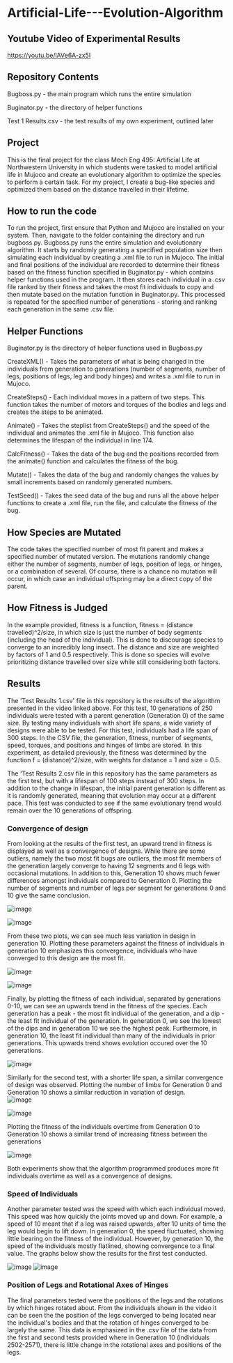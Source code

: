# Artificial-Life---Evolution-Algorithm
## Youtube Video of Experimental Results
https://youtu.be/lAVe6A-zx5I

## Repository Contents
Bugboss.py - the main program which runs the entire simulation

Buginator.py - the directory of helper functions

Test 1 Results.csv - the test results of my own experiment, outlined later

## Project
This is the final project for the class Mech Eng 495: Artificial Life at Northwestern University in which students were tasked to model artificial life in Mujoco and create an evolutionary algorithm to optimize the species to perform a certain task.
For my project, I create a bug-like species and optimized them based on the distance travelled in their lifetime.  

## How to run the code 
To run the project, first ensure that Python and Mujoco are installed on your system.
Then, navigate to the folder containing the directory and run bugboss.py.
Bugboss.py runs the entire simulation and evolutionary algorithm.  It starts by randomly generating a specified population size then simulating each individual by creating a .xml file to run in Mujoco.  The initial and final positions of the individual are recorded to determine their fitness based on the fitness function specified in Buginator.py - which contains helper functions used in the program.  It then stores each individual in a .csv file ranked by their fitness and takes the most fit individuals to copy and then mutate based on the mutation function in Buginator.py.  This processed is repeated for the specified number of generations - storing and ranking each generation in the same .csv file.

## Helper Functions
Buginator.py is the directory of helper functions used in Bugboss.py

CreateXML() - Takes the parameters of what is being changed in the individuals from generation to generations (number of segments, number of legs, positions of legs, leg and body hinges) and writes a .xml file to run in Mujoco.

CreateSteps() - Each individual moves in a pattern of two steps.  This function takes the number of motors and torques of the bodies and legs and creates the steps to be animated.

Animate() - Takes the steplist from CreateSteps() and the speed of the individual and animates the .xml file in Mujoco.  This function also determines the lifespan of the individual in line 174.

CalcFitness() - Takes the data of the bug and the positions recorded from the animate() function and calculates the fitness of the bug.  

Mutate() - Takes the data of the bug and randomly changes the values by small increments based on randomly generated numbers.  

TestSeed() - Takes the seed data of the bug and runs all the above helper functions to create a .xml file, run the file, and calculate the fitness of the bug.

## How Species are Mutated
The code takes the specified number of most fit parent and makes a specified number of mutated version.  The mutations randomly change either the number of segments, number of legs, position of legs, or hinges, or a combination of several.  Of course, there is a chance no mutation will occur, in which case an individual offspring may be a direct copy of the parent.    

## How Fitness is Judged
In the example provided, fitness is a function, fitness = (distance travelled)^2/size, in which size is just the number of body segments (including the head of the individual).  This is done to discourage species to converge to an incredibly long insect.  The distance and size are weighted by factors of 1 and 0.5 respectively.  This is done so species will evolve prioritizing distance travelled over size while still considering both factors.  

## Results 
The 'Test Results 1.csv' file in this repository is the results of the algorithm presented in the video linked above.  For this test, 10 generations of 250 individuals were tested with a parent generation (Generation 0) of the same size.  By testing many individuals with short life spans, a wide variety of designs were able to be tested.  For this test, individuals had a life span of 300 steps.  In the CSV file, the generation, fitness, number of segments, speed, torques, and positions and hinges of limbs are stored.  In this experiment, as detailed previously, the fitness was determined by the function f = (distance)^2/size, with weights for distance = 1 and size = 0.5.  

The 'Test Results 2.csv file in this repository has the same parameters as the first test, but with a lifespan of 100 steps instead of 300 steps.  In addition to the change in lifespan, the initial parent generation is different as it is randomly generated, meaning that evolution may occur at a different pace.  This test was conducted to see if the same evolutionary trend would remain over the 10 generations of offspring.  

### Convergence of design
From looking at the results of the first test, an upward trend in fitness is displayed as well as a convergence of designs.  While there are some outliers, namely the two most fit bugs are outliers, the most fit members of the generation largely converge to having 12 segments and 6 legs with occasional mutations.  In addition to this, Generation 10 shows much fewer differences amongst individuals compared to Generation 0.  Plotting the number of segments and number of legs per segment for generations 0 and 10 give the same conclusion.  

![image](https://github.com/Luc3A/Artificial-Life---Evolution-Algorithm/assets/129191037/89e470e1-1ea1-44a8-a8dd-ef3015df35a8)

![image](https://github.com/Luc3A/Artificial-Life---Evolution-Algorithm/assets/129191037/820928ed-165e-4fbd-ba4c-c6a8a3ae3cdd)

From these two plots, we can see much less variation in design in generation 10.  Plotting these parameters against the fitness of individuals in generation 10 emphasizes this convergence, individuals who have converged to this design are the most fit.

![image](https://github.com/Luc3A/Artificial-Life---Evolution-Algorithm/assets/129191037/d01939d0-a581-4ae9-b86d-04e7f229a927)

![image](https://github.com/Luc3A/Artificial-Life---Evolution-Algorithm/assets/129191037/40c19a19-2e5d-4bc1-a126-731dc3a41cc1)


Finally, by plotting the fitness of each individual, separated by generations 0-10, we can see an upwards trend in the fitness of the species.  Each generation has a peak - the most fit individual of the generation, and a dip - the least fit individual of the generation.  In generation 0, we see the lowest of the dips and in generation 10 we see the highest peak.  Furthermore, in generation 10, the least fit individual than many of the individuals in prior generations. This upwards trend shows evolution occured over the 10 generations.  

![image](https://github.com/Luc3A/Artificial-Life---Evolution-Algorithm/assets/129191037/906a0465-0649-4450-96b2-d396ff209d79)

Similarly for the second test, with a shorter life span, a similar convergence of design was observed.  Plotting the number of limbs for Generation 0 and Generation 10 shows a similar reduction in variation of design.  
![image](https://github.com/Luc3A/Artificial-Life---Evolution-Algorithm/assets/129191037/d64327de-6f75-49a5-b818-a0868b0effb5)

![image](https://github.com/Luc3A/Artificial-Life---Evolution-Algorithm/assets/129191037/97ebf62d-b8bf-41d9-9ac3-1d0b5c2f1826)

Plotting the fitness of the individuals overtime from Generation 0 to Generation 10 shows a similar trend of increasing fitness between the generations 

![image](https://github.com/Luc3A/Artificial-Life---Evolution-Algorithm/assets/129191037/2e02cefd-5fcc-46aa-85ad-bec710569c9c)

Both experiments show that the algorithm programmed produces more fit individuals overtime as well as a convergence of designs.  

### Speed of Individuals
Another parameter tested was the speed with which each individual moved.  This speed was how quickly the joints moved up and down.  For example, a speed of 10 meant that if a leg was raised upwards, after 10 units of time the leg would begin to lift down.  In generation 0, the speed fluctuated, showing little bearing on the fitness of the individual.  However, by generation 10, the speed of the individuals mostly flatlined, showing convergence to a final value.  The graphs below show the results for the first test conducted.  

![image](https://github.com/Luc3A/Artificial-Life---Evolution-Algorithm/assets/129191037/f3096490-36c5-4e25-8a0e-2d2d88117045)
![image](https://github.com/Luc3A/Artificial-Life---Evolution-Algorithm/assets/129191037/e1141b8a-1ebd-4eb2-8fe3-8216d58f7b65)

### Position of Legs and Rotational Axes of Hinges
The final parameters tested were the positions of the legs and the rotations by which hinges rotated about.  From the individuals shown in the video it can be seen the the position of the legs converged to being located near the individual's bodies and that the rotation of hinges converged to be largely the same.  This data is emphasized in the .csv file of the data from the first and second tests provided where in Generation 10 (individuals 2502-2571), there is little change in the rotational axes and positions of the legs.

